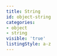 ```yaml
---
title: String
id: object-string
categories:
- object
- string
visible: 'true'
listingStyle: a-z
---
```


